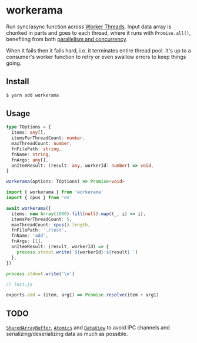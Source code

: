 # workerama

Run sync/async function across [Worker Threads](https://nodejs.org/api/worker_threads.html). Input data array is chunked in parts and goes to each thread, where it runs with `Promise.all()`, benefiting from both [parallelism and concurrency](https://stackoverflow.com/questions/1050222/what-is-the-difference-between-concurrency-and-parallelism).

When it fails then it fails hard, i.e. it terminates entire thread pool. It's up to a consumer's worker function to retry or even swallow errors to keep things going.

## Install

```sh
$ yarn add workerama
```

## Usage

```ts
type TOptions = {
  items: any[],
  itemsPerThreadCount: number,
  maxThreadCount: number,
  fnFilePath: string,
  fnName: string,
  fnArgs: any[],
  onItemResult: (result: any, workerId: number) => void,
}

workerama(options: TOptions) => Promise<void>
```

```ts
import { workerama } from 'workerama'
import { cpus } from 'os'

await workerama({
  items: new Array(1000).fill(null).map((_, i) => i),
  itemsPerThreadCount: 5,
  maxThreadCount: cpus().length,
  fnFilePath: './test',
  fnName: 'add',
  fnArgs: [1],
  onItemResult: (result, workerId) => {
    process.stdout.write(`${workerId}:${result} `)
  },
})

process.stdout.write('\n')
```

```ts
// test.js

exports.add = (item, arg1) => Promise.resolve(item + arg1)
```

## TODO

[`SharedArrayBuffer`](https://developer.mozilla.org/en-US/docs/Web/JavaScript/Reference/Global_Objects/SharedArrayBuffer), [`Atomics`](https://developer.mozilla.org/en-US/docs/Web/JavaScript/Reference/Global_Objects/Atomics) and [`DataView`](https://developer.mozilla.org/en-US/docs/Web/JavaScript/Reference/Global_Objects/DataView) to avoid IPC channels and serializing/deserializing data as much as possible.
